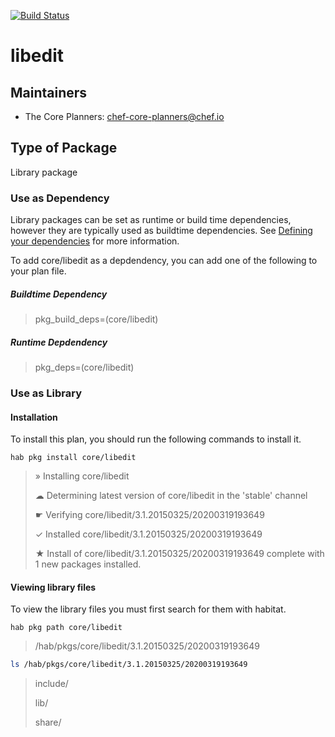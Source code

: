 [![Build Status](https://dev.azure.com/chefcorp-partnerengineering/Chef%20Base%20Plans/_apis/build/status/chef-base-plans.libedit?branchName=master)](https://dev.azure.com/chefcorp-partnerengineering/Chef%20Base%20Plans/_build/latest?definitionId=159&branchName=master)

# libedit

## Maintainers

* The Core Planners: <chef-core-planners@chef.io>

## Type of Package

Library package

### Use as Dependency

Library packages can be set as runtime or build time dependencies, however they are typically used as buildtime dependencies. See [Defining your dependencies](https://www.habitat.sh/docs/developing-packages/developing-packages/#sts=Define%20Your%20Dependencies) for more information.

To add core/libedit as a depdendency, you can add one of the following to your plan file.

##### Buildtime Dependency

> pkg_build_deps=(core/libedit)

##### Runtime Depdendency

> pkg_deps=(core/libedit)

### Use as Library

#### Installation

To install this plan, you should run the following commands to install it.

`hab pkg install core/libedit`

> » Installing core/libedit
>
> ☁ Determining latest version of core/libedit in the 'stable' channel
>
> ☛ Verifying core/libedit/3.1.20150325/20200319193649
>
> ✓ Installed core/libedit/3.1.20150325/20200319193649
>
> ★ Install of core/libedit/3.1.20150325/20200319193649 complete with 1 new packages installed.

#### Viewing library files

To view the library files you must first search for them with habitat.

`hab pkg path core/libedit`

> /hab/pkgs/core/libedit/3.1.20150325/20200319193649

```bash
ls /hab/pkgs/core/libedit/3.1.20150325/20200319193649
```
> include/
>
> lib/
>
> share/
